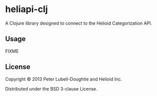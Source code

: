 # heliapi-clj

A Clojure library designed to connect to the Helioid Categorization API.

## Usage

FIXME

## License

Copyright © 2013 Peter Lubell-Doughtie and Helioid Inc.

Distributed under the BSD 3-clause License.
